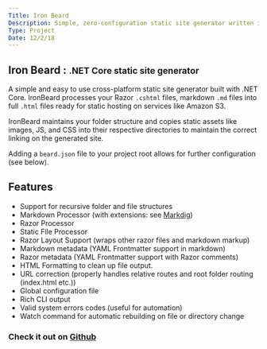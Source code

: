```yaml
---
Title: Iron Beard
Description: Simple, zero-configuration static site generator written in .NET Core.
Type: Project
Date: 12/2/18
---
```


<article class="content">

# Iron Beard : <small>.NET Core static site generator</small>

A simple and easy to use cross-platform static site generator built with .NET Core. IronBeard processes your Razor `.cshtml` files, markdown `.md` files into full `.html` files ready for static hosting on services like Amazon S3.

IronBeard maintains your folder structure and copies static assets like images, JS, and CSS into their respective directories to maintain the correct linking on the generated site.

Adding a `beard.json` file to your project root allows for further configuration (see below).

## Features
- Support for recursive folder and file structures
- Markdown Processor (with extensions: see [Markdig](https://github.com/lunet-io/markdig))
- Razor Processor
- Static File Processor
- Razor Layout Support (wraps other razor files and markdown markup)
- Markdown metadata (YAML Frontmatter support in markdown)
- Razor metadata (YAML Frontmatter support with Razor comments)
- HTML Formatting to clean up file output. 
- URL correction (properly handles relative routes and root folder routing (index.html etc.))
- Global configuration file
- Rich CLI output
- Valid system errors codes (useful for automation)
- Watch command for automatic rebuilding on file or directory change

### Check it out on [Github](https://github.com/wkallhof/iron-beard)

</article>